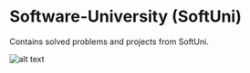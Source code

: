 # Software-University (SoftUni)
Contains solved problems and projects from SoftUni.

![alt text](https://codeweek-s3.s3.amazonaws.com/event_picture/SoftUni-Logo-Flat.png)
